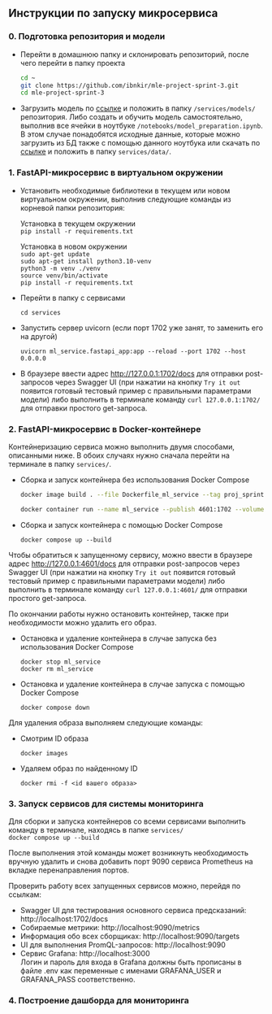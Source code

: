 ## Инструкции по запуску микросервиса

### 0. Подготовка репозитория и модели
- Перейти в домашнюю папку и склонировать репозиторий, после чего перейти в папку проекта
    ```bash
    cd ~
    git clone https://github.com/ibnkir/mle-project-sprint-3.git
    cd mle-project-sprint-3
    ```
- Загрузить модель по [ссылке](https://disk.yandex.ru/d/Ce6MX9OaWiyOKA) и положить в папку 
`/services/models/` репозитория. Либо создать и обучить модель самостоятельно, выполнив все ячейки в ноутбуке 
`/notebooks/model_preparation.ipynb`. В этом случае понадобятся исходные данные, которые можно загрузить из БД также с помощью данного ноутбука или скачать по [ссылке](https://disk.yandex.ru/d/OIInLdG4dZMVZA) и положить в папку ```services/data/```.

### 1. FastAPI-микросервис в виртуальном окружении
- Установить необходимые библиотеки в текущем или новом виртуальном окружении, 
выполнив следующие команды из корневой папки репозитория:

    Установка в текущем окружении<br>
        ```
        pip install -r requirements.txt
        ```

    Установка в новом окружении<br>
        ```sudo apt-get update```<br>
        ```sudo apt-get install python3.10-venv```<br>
        ```python3 -m venv ./venv```<br>
        ```source venv/bin/activate```<br> 
        ```pip install -r requirements.txt```

- Перейти в папку с сервисами
   ```
   cd services
   ```

- Запустить сервер uvicorn (если порт 1702 уже занят, то заменить его на другой)
   ```
   uvicorn ml_service.fastapi_app:app --reload --port 1702 --host 0.0.0.0
   ```

- В браузере ввести адрес http://127.0.0.1:1702/docs для отправки post-запросов через Swagger UI
(при нажатии на кнопку `Try it out` появится готовый тестовый пример с правильными параметрами модели) либо выполнить в терминале команду ```curl 127.0.0.1:1702/``` для отправки простого get-запроса.

### 2. FastAPI-микросервис в Docker-контейнере
Контейнеризацию сервиса можно выполнить двумя способами, описанными ниже.
В обоих случаях нужно сначала перейти на терминале в папку `services/`.

- Сборка и запуск контейнера без использования Docker Compose
    ```bash
    docker image build . --file Dockerfile_ml_service --tag proj_sprint3:ml_service
    
    docker container run --name ml_service --publish 4601:1702 --volume=./models:/price_app/models --env-file .env proj_sprint3:ml_service
    ```

- Сборка и запуск контейнера с помощью Docker Compose
    ```
    docker compose up --build
    ```

Чтобы обратиться к запущенному сервису, можно ввести в браузере адрес http://127.0.0.1:4601/docs для отправки post-запросов через Swagger UI (при нажатии на кнопку `Try it out` появится готовый тестовый пример с правильными параметрами модели) либо выполнить в терминале команду ```curl 127.0.0.1:4601/``` для отправки простого get-запроса.

По окончании работы нужно остановить контейнер, также при необходимости можно удалить его образ.

- Остановка и удаление контейнера в случае запуска без использования Docker Compose
    ```
    docker stop ml_service
    docker rm ml_service
    ```

- Остановка и удаление контейнера в случае запуска с помощью Docker Compose
    ```
    docker compose down
    ```

Для удаления образа выполняем следующие команды:
- Смотрим ID образа
    ```
    docker images
    ```
- Удаляем образ по найденному ID
    ```
    docker rmi -f <id вашего образа>
    ```

### 3. Запуск сервисов для системы мониторинга
Для сборки и запуска контейнеров cо всеми сервисами выполнить команду в терминале,
находясь в папке `services/`<br>
    ```
    docker compose up --build
    ```

После выполнения этой команды может возникнуть необходимость вручную удалить и снова добавить порт 9090 сервиса Prometheus на вкладке перенаправления портов.

Проверить работу всех запущенных сервисов можно, перейдя по ссылкам:
- Swagger UI для тестирования основного сервиса предсказаний: http://localhost:1702/docs
- Собираемые метрики: http://localhost:9090/metrics
- Информация обо всех сборщиках: http://localhost:9090/targets
- UI для выполнения PromQL-запросов: http://localhost:9090
- Сервис Grafana: http://localhost:3000<br>
Логин и пароль для входа в Grafana должны быть прописаны в файле .env как переменные с именами 
GRAFANA_USER и GRAFANA_PASS соответственно.


### 4. Построение дашборда для мониторинга